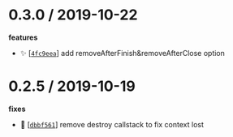 
0.3.0 / 2019-10-22
==================

**features**
  * ✨ [[`4fc9eea`](https://github.com/zhujun24/http-request-context/commit/4fc9eea957247222656be4617b080755254eba6c)] add removeAfterFinish&removeAfterClose option

0.2.5 / 2019-10-19
==================

**fixes**
  * 🐛 [[`dbbf561`](https://github.com/zhujun24/http-request-context/commit/dbbf56169b1cf2ca55507ad7de46ead9d63b5af1)]  remove destroy callstack to fix context lost
